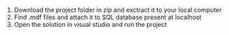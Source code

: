 1.	Download the project folder in zip and exctract it to your local computer
2.	Find .mdf files and attach it to SQL database present at localhost
3.	Open the solution in visual studio and run the project
